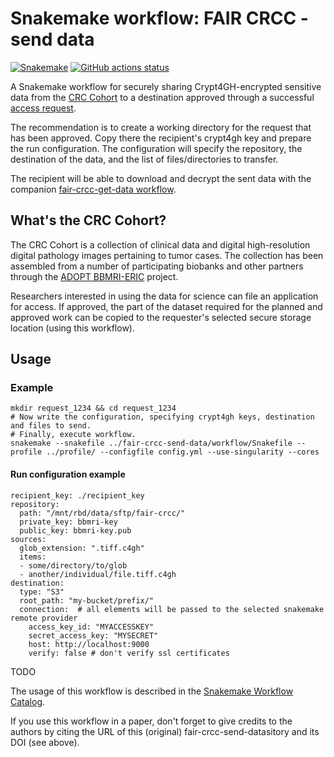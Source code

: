 # Snakemake workflow: FAIR CRCC - send data

[![Snakemake](https://img.shields.io/badge/snakemake-≥6.3.0-brightgreen.svg)](https://snakemake.github.io)
[![GitHub actions status](https://github.com/crs4/fair-crcc-send-data/workflows/Tests/badge.svg?branch=main)](https://github.com/crs4/fair-crcc-send-data/actions?query=branch%3Amain+workflow%3ATests)


A Snakemake workflow for securely sharing Crypt4GH-encrypted sensitive data from
the [CRC
Cohort](https://www.bbmri-eric.eu/scientific-collaboration/colorectal-cancer-cohort/)
to a destination approved through a successful [access
request](https://www.bbmri-eric.eu/services/access-policies/).

The recommendation is to create a working directory for the request that has been
approved.  Copy there the recipient's crypt4gh key and prepare the run configuration.
The configuration will specify the repository, the destination of the data, and the
list of files/directories to transfer.

The recipient will be able to download and decrypt the sent data with the companion
[fair-crcc-get-data workflow](https://github.com/crs4/fair-crcc-get-data).


## What's the CRC Cohort?

The CRC Cohort is a collection of clinical data and digital high-resolution
digital pathology images pertaining to tumor cases.  The collection has been
assembled from a number of participating biobanks and other partners through the
[ADOPT BBMRI-ERIC](https://www.bbmri-eric.eu/scientific-collaboration/adopt-bbmri-eric/) project.

Researchers interested in using the data for science can file an application for
access.  If approved, the part of the dataset required for the planned and
approved work can be copied to the requester's selected secure storage location
(using this workflow).


## Usage

### Example

    mkdir request_1234 && cd request_1234
    # Now write the configuration, specifying crypt4gh keys, destination and files to send.
    # Finally, execute workflow.
    snakemake --snakefile ../fair-crcc-send-data/workflow/Snakefile --profile ../profile/ --configfile config.yml --use-singularity --cores


#### Run configuration example

```
recipient_key: ./recipient_key
repository:
  path: "/mnt/rbd/data/sftp/fair-crcc/"
  private_key: bbmri-key
  public_key: bbmri-key.pub
sources:
  glob_extension: ".tiff.c4gh"
  items:
  - some/directory/to/glob
  - another/individual/file.tiff.c4gh
destination:
  type: "S3"
  root_path: "my-bucket/prefix/"
  connection:  # all elements will be passed to the selected snakemake remote provider
    access_key_id: "MYACCESSKEY"
    secret_access_key: "MYSECRET"
    host: http://localhost:9000
    verify: false # don't verify ssl certificates
```


TODO

The usage of this workflow is described in the [Snakemake Workflow Catalog](https://snakemake.github.io/snakemake-workflow-catalog/?usage=crs4%2Ffair-crcc-send-data).

If you use this workflow in a paper, don't forget to give credits to the authors by citing the URL of this (original) fair-crcc-send-datasitory and its DOI (see above).
